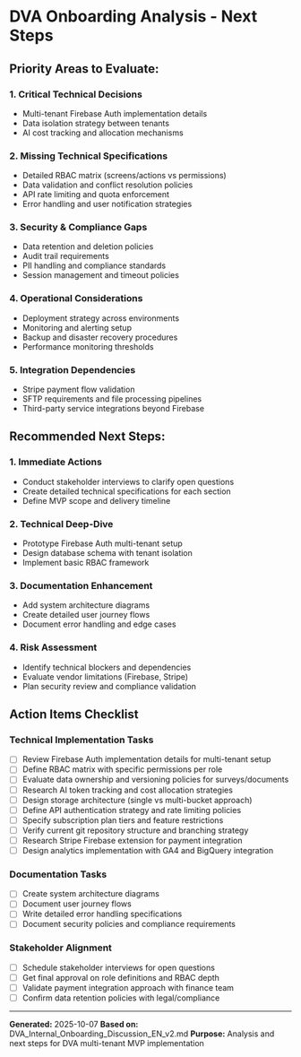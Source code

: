 # DVA Onboarding Analysis - Next Steps

## Priority Areas to Evaluate:

### 1. Critical Technical Decisions
- Multi-tenant Firebase Auth implementation details
- Data isolation strategy between tenants
- AI cost tracking and allocation mechanisms

### 2. Missing Technical Specifications
- Detailed RBAC matrix (screens/actions vs permissions)
- Data validation and conflict resolution policies
- API rate limiting and quota enforcement
- Error handling and user notification strategies

### 3. Security & Compliance Gaps
- Data retention and deletion policies
- Audit trail requirements
- PII handling and compliance standards
- Session management and timeout policies

### 4. Operational Considerations
- Deployment strategy across environments
- Monitoring and alerting setup
- Backup and disaster recovery procedures
- Performance monitoring thresholds

### 5. Integration Dependencies
- Stripe payment flow validation
- SFTP requirements and file processing pipelines
- Third-party service integrations beyond Firebase

## Recommended Next Steps:

### 1. Immediate Actions
- Conduct stakeholder interviews to clarify open questions
- Create detailed technical specifications for each section
- Define MVP scope and delivery timeline

### 2. Technical Deep-Dive
- Prototype Firebase Auth multi-tenant setup
- Design database schema with tenant isolation
- Implement basic RBAC framework

### 3. Documentation Enhancement
- Add system architecture diagrams
- Create detailed user journey flows
- Document error handling and edge cases

### 4. Risk Assessment
- Identify technical blockers and dependencies
- Evaluate vendor limitations (Firebase, Stripe)
- Plan security review and compliance validation

## Action Items Checklist

### Technical Implementation Tasks
- [ ] Review Firebase Auth implementation details for multi-tenant setup
- [ ] Define RBAC matrix with specific permissions per role
- [ ] Evaluate data ownership and versioning policies for surveys/documents
- [ ] Research AI token tracking and cost allocation strategies
- [ ] Design storage architecture (single vs multi-bucket approach)
- [ ] Define API authentication strategy and rate limiting policies
- [ ] Specify subscription plan tiers and feature restrictions
- [ ] Verify current git repository structure and branching strategy
- [ ] Research Stripe Firebase extension for payment integration
- [ ] Design analytics implementation with GA4 and BigQuery integration

### Documentation Tasks
- [ ] Create system architecture diagrams
- [ ] Document user journey flows
- [ ] Write detailed error handling specifications
- [ ] Document security policies and compliance requirements

### Stakeholder Alignment
- [ ] Schedule stakeholder interviews for open questions
- [ ] Get final approval on role definitions and RBAC depth
- [ ] Validate payment integration approach with finance team
- [ ] Confirm data retention policies with legal/compliance

---

**Generated:** 2025-10-07
**Based on:** DVA_Internal_Onboarding_Discussion_EN_v2.md
**Purpose:** Analysis and next steps for DVA multi-tenant MVP implementation